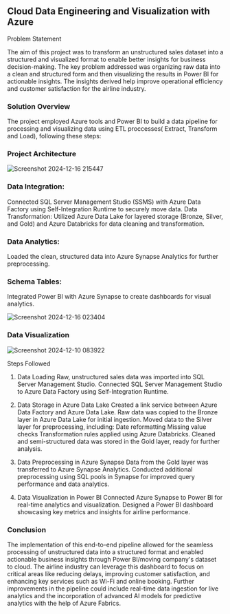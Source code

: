 
## Cloud Data Engineering and Visualization with Azure 

Problem Statement

The aim of this project was to transform an unstructured sales dataset into a structured and visualized format to enable better insights for business decision-making. The key problem addressed was organizing raw data into a clean and structured form and then visualizing the results in Power BI for actionable insights. The insights derived help improve operational efficiency and customer satisfaction for the airline industry.

### Solution Overview

The project employed Azure tools and Power BI to build a data pipeline for processing and visualizing data using ETL proccesses( Extract, Transform and Load), following these steps:

### Project Architecture
![Screenshot 2024-12-16 215447](https://github.com/user-attachments/assets/b58571d4-6606-46fa-9a58-69be3fe25b74)


### Data Integration:

 Connected SQL Server Management Studio (SSMS) with Azure Data Factory using Self-Integration Runtime to securely move data.
Data Transformation: Utilized Azure Data Lake for layered storage (Bronze, Silver, and Gold) and Azure Databricks for data cleaning and transformation.

### Data Analytics:

Loaded the clean, structured data into Azure Synapse Analytics for further preprocessing.

### Schema Tables: 
Integrated Power BI with Azure Synapse to create dashboards for visual analytics.

![Screenshot 2024-12-16 023404](https://github.com/user-attachments/assets/0f085487-725b-4cfc-a5ea-59b7937a15ec)

### Data Visualization
![Screenshot 2024-12-10 083922](https://github.com/user-attachments/assets/5b7d51fb-e809-4d28-a1c4-f8a15428dc30)


Steps Followed
1. Data Loading
Raw, unstructured sales data was imported into SQL Server Management Studio.
Connected SQL Server Management Studio to Azure Data Factory using Self-Integration Runtime.

2. Data Storage in Azure Data Lake
Created a link service between Azure Data Factory and Azure Data Lake.
Raw data was copied to the Bronze layer in Azure Data Lake for initial ingestion.
Moved data to the Silver layer for preprocessing, including:
Date reformatting
Missing value checks
Transformation rules applied using Azure Databricks.
Cleaned and semi-structured data was stored in the Gold layer, ready for further analysis.

3. Data Preprocessing in Azure Synapse
Data from the Gold layer was transferred to Azure Synapse Analytics.
Conducted additional preprocessing using SQL pools in Synapse for improved query performance and data analytics.

4. Data Visualization in Power BI
Connected Azure Synapse to Power BI for real-time analytics and visualization.
Designed a Power BI dashboard showcasing key metrics and insights for airline performance.

### Conclusion
The implementation of this end-to-end pipeline allowed for the seamless processing of unstructured data into a structured format and enabled actionable business insights through Power BI/moving company's dataset to cloud. The airline industry can leverage this dashboard to focus on critical areas like reducing delays, improving customer satisfaction, and enhancing key services such as Wi-Fi and online booking.
Further improvements in the pipeline could include real-time data ingestion for live analytics and the incorporation of advanced AI models for predictive analytics with the help of Azure Fabrics.

